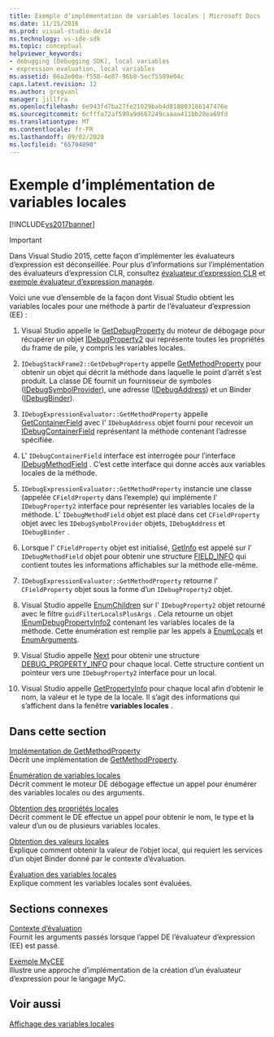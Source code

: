 ```yaml
---
title: Exemple d’implémentation de variables locales | Microsoft Docs
ms.date: 11/15/2016
ms.prod: visual-studio-dev14
ms.technology: vs-ide-sdk
ms.topic: conceptual
helpviewer_keywords:
- debugging [Debugging SDK], local variables
- expression evaluation, local variables
ms.assetid: 66a2e00a-f558-4e87-96b8-5ecf5509e04c
caps.latest.revision: 12
ms.author: gregvanl
manager: jillfra
ms.openlocfilehash: 6e943fd7ba27fe21029bab4d818803186147476e
ms.sourcegitcommit: 6cfffa72af599a9d667249caaaa411bb28ea69fd
ms.translationtype: MT
ms.contentlocale: fr-FR
ms.lasthandoff: 09/02/2020
ms.locfileid: "65704890"
---
```

# <a name="sample-implementation-of-locals"></a>Exemple d’implémentation de variables locales
[!INCLUDE[vs2017banner](../../includes/vs2017banner.md)]

> [!IMPORTANT]
> Dans Visual Studio 2015, cette façon d’implémenter les évaluateurs d’expression est déconseillée. Pour plus d’informations sur l’implémentation des évaluateurs d’expression CLR, consultez [évaluateur d’expression CLR](https://github.com/Microsoft/ConcordExtensibilitySamples/wiki/CLR-Expression-Evaluators) et [exemple évaluateur d’expression managée](https://github.com/Microsoft/ConcordExtensibilitySamples/wiki/Managed-Expression-Evaluator-Sample).  
  
 Voici une vue d’ensemble de la façon dont Visual Studio obtient les variables locales pour une méthode à partir de l’évaluateur d’expression (EE) :  
  
1. Visual Studio appelle le [GetDebugProperty](../../extensibility/debugger/reference/idebugstackframe2-getdebugproperty.md) du moteur de débogage pour récupérer un objet [IDebugProperty2](../../extensibility/debugger/reference/idebugproperty2.md) qui représente toutes les propriétés du frame de pile, y compris les variables locales.  
  
2. `IDebugStackFrame2::GetDebugProperty` appelle [GetMethodProperty](../../extensibility/debugger/reference/idebugexpressionevaluator-getmethodproperty.md) pour obtenir un objet qui décrit la méthode dans laquelle le point d’arrêt s’est produit. La classe DE fournit un fournisseur de symboles ([IDebugSymbolProvider](../../extensibility/debugger/reference/idebugsymbolprovider.md)), une adresse ([IDebugAddress](../../extensibility/debugger/reference/idebugaddress.md)) et un Binder ([IDebugBinder](../../extensibility/debugger/reference/idebugbinder.md)).  
  
3. `IDebugExpressionEvaluator::GetMethodProperty` appelle [GetContainerField](../../extensibility/debugger/reference/idebugsymbolprovider-getcontainerfield.md) avec l' `IDebugAddress` objet fourni pour recevoir un [IDebugContainerField](../../extensibility/debugger/reference/idebugcontainerfield.md) représentant la méthode contenant l’adresse spécifiée.  
  
4. L' `IDebugContainerField` interface est interrogée pour l’interface [IDebugMethodField](../../extensibility/debugger/reference/idebugmethodfield.md) . C’est cette interface qui donne accès aux variables locales de la méthode.  
  
5. `IDebugExpressionEvaluator::GetMethodProperty` instancie une classe (appelée `CFieldProperty` dans l’exemple) qui implémente l' `IDebugProperty2` interface pour représenter les variables locales de la méthode. L' `IDebugMethodField` objet est placé dans cet `CFieldProperty` objet avec les `IDebugSymbolProvider` objets, `IDebugAddress` et `IDebugBinder` .  
  
6. Lorsque l' `CFieldProperty` objet est initialisé, [GetInfo](../../extensibility/debugger/reference/idebugfield-getinfo.md) est appelé sur l' `IDebugMethodField` objet pour obtenir une structure [FIELD_INFO](../../extensibility/debugger/reference/field-info.md) qui contient toutes les informations affichables sur la méthode elle-même.  
  
7. `IDebugExpressionEvaluator::GetMethodProperty` retourne l' `CFieldProperty` objet sous la forme d’un `IDebugProperty2` objet.  
  
8. Visual Studio appelle [EnumChildren](../../extensibility/debugger/reference/idebugproperty2-enumchildren.md) sur l' `IDebugProperty2` objet retourné avec le filtre `guidFilterLocalsPlusArgs` . Cela retourne un objet [IEnumDebugPropertyInfo2](../../extensibility/debugger/reference/ienumdebugpropertyinfo2.md) contenant les variables locales de la méthode. Cette énumération est remplie par les appels à [EnumLocals](../../extensibility/debugger/reference/idebugmethodfield-enumlocals.md) et [EnumArguments](../../extensibility/debugger/reference/idebugmethodfield-enumarguments.md).  
  
9. Visual Studio appelle [Next](../../extensibility/debugger/reference/ienumdebugpropertyinfo2-next.md) pour obtenir une structure [DEBUG_PROPERTY_INFO](../../extensibility/debugger/reference/debug-property-info.md) pour chaque local. Cette structure contient un pointeur vers une `IDebugProperty2` interface pour un local.  
  
10. Visual Studio appelle [GetPropertyInfo](../../extensibility/debugger/reference/idebugproperty2-getpropertyinfo.md) pour chaque local afin d’obtenir le nom, la valeur et le type de la locale. Il s’agit des informations qui s’affichent dans la fenêtre **variables locales** .  
  
## <a name="in-this-section"></a>Dans cette section  
 [Implémentation de GetMethodProperty](../../extensibility/debugger/implementing-getmethodproperty.md)  
 Décrit une implémentation de [GetMethodProperty](../../extensibility/debugger/reference/idebugexpressionevaluator-getmethodproperty.md).  
  
 [Énumération de variables locales](../../extensibility/debugger/enumerating-locals.md)  
 Décrit comment le moteur DE débogage effectue un appel pour énumérer des variables locales ou des arguments.  
  
 [Obtention des propriétés locales](../../extensibility/debugger/getting-local-properties.md)  
 Décrit comment le DE effectue un appel pour obtenir le nom, le type et la valeur d’un ou de plusieurs variables locales.  
  
 [Obtention des valeurs locales](../../extensibility/debugger/getting-local-values.md)  
 Explique comment obtenir la valeur de l’objet local, qui requiert les services d’un objet Binder donné par le contexte d’évaluation.  
  
 [Évaluation des variables locales](../../extensibility/debugger/evaluating-locals.md)  
 Explique comment les variables locales sont évaluées.  
  
## <a name="related-sections"></a>Sections connexes  
 [Contexte d’évaluation](../../extensibility/debugger/evaluation-context.md)  
 Fournit les arguments passés lorsque l’appel DE l’évaluateur d’expression (EE) est passé.  
  
 [Exemple MyCEE](https://msdn.microsoft.com/624a018b-9179-402f-9d48-3aec87b48f4f)  
 Illustre une approche d’implémentation de la création d’un évaluateur d’expression pour le langage MyC.  
  
## <a name="see-also"></a>Voir aussi  
 [Affichage des variables locales](../../extensibility/debugger/displaying-locals.md)
